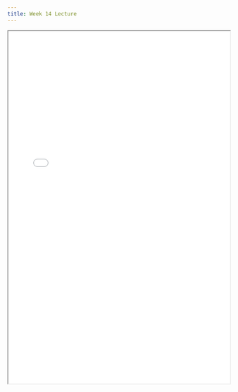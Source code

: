 ```yaml
---
title: Week 14 Lecture
---
```


<iframe src="/lectures/week-14.pdf" width="100%" height="800"></iframe>

